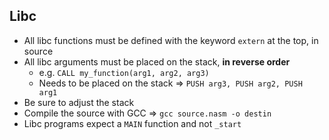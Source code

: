 ## Libc
* All libc functions must be defined with the keyword `extern` at the top, in source
* All libc arguments must be placed on the stack, <b>in reverse order</b>
    * e.g. `CALL my_function(arg1, arg2, arg3)`
    * Needs to be placed on the stack => `PUSH arg3, PUSH arg2, PUSH arg1`
* Be sure to adjust the stack
* Compile the source with GCC => `gcc source.nasm -o destin`
* Libc programs expect a `MAIN` function and not `_start`